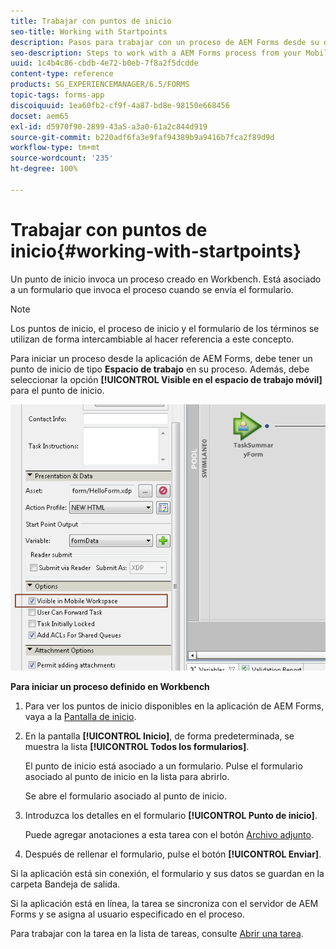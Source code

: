 ```yaml
---
title: Trabajar con puntos de inicio
seo-title: Working with Startpoints
description: Pasos para trabajar con un proceso de AEM Forms desde su dispositivo móvil definido en Workbench.
seo-description: Steps to work with a AEM Forms process from your Mobile device defined in Workbench.
uuid: 1c4b4c86-cbdb-4e72-b0eb-7f8a2f5dcdde
content-type: reference
products: SG_EXPERIENCEMANAGER/6.5/FORMS
topic-tags: forms-app
discoiquuid: 1ea60fb2-cf9f-4a87-bd8e-98150e668456
docset: aem65
exl-id: d5970f90-2899-43a5-a3a0-61a2c844d919
source-git-commit: b220adf6fa3e9faf94389b9a9416b7fca2f89d9d
workflow-type: tm+mt
source-wordcount: '235'
ht-degree: 100%

---
```


# Trabajar con puntos de inicio{#working-with-startpoints}

Un punto de inicio invoca un proceso creado en Workbench. Está asociado a un formulario que invoca el proceso cuando se envía el formulario.

>[!NOTE]
>
>Los puntos de inicio, el proceso de inicio y el formulario de los términos se utilizan de forma intercambiable al hacer referencia a este concepto.

Para iniciar un proceso desde la aplicación de AEM Forms, debe tener un punto de inicio de tipo **Espacio de trabajo** en su proceso. Además, debe seleccionar la opción **[!UICONTROL Visible en el espacio de trabajo móvil]** para el punto de inicio.

![mws_startpoint_select_option](assets/mws_startpoint_select_option.png)

**Para iniciar un proceso definido en Workbench**

1. Para ver los puntos de inicio disponibles en la aplicación de AEM Forms, vaya a la [Pantalla de inicio](../../forms/using/home-screen.md).
1. En la pantalla **[!UICONTROL Inicio]**, de forma predeterminada, se muestra la lista **[!UICONTROL Todos los formularios]**.

   El punto de inicio está asociado a un formulario. Pulse el formulario asociado al punto de inicio en la lista para abrirlo.

   Se abre el formulario asociado al punto de inicio.

1. Introduzca los detalles en el formulario **[!UICONTROL Punto de inicio]**.

   Puede agregar anotaciones a esta tarea con el botón [Archivo adjunto](../../forms/using/add-attachments.md).

1. Después de rellenar el formulario, pulse el botón **[!UICONTROL Enviar]**.

Si la aplicación está sin conexión, el formulario y sus datos se guardan en la carpeta Bandeja de salida.

Si la aplicación está en línea, la tarea se sincroniza con el servidor de AEM Forms y se asigna al usuario especificado en el proceso.

Para trabajar con la tarea en la lista de tareas, consulte [Abrir una tarea](/help/forms/using/open-task.md).
